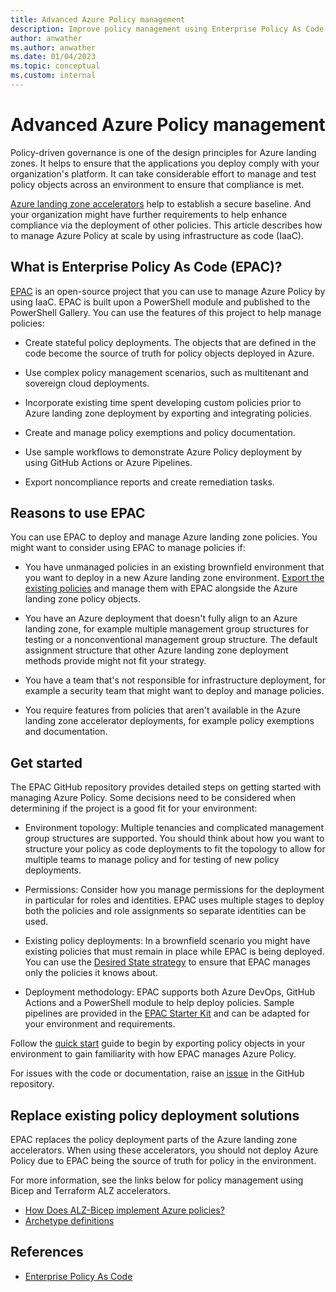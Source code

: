 ```yaml
---
title: Advanced Azure Policy management
description: Improve policy management using Enterprise Policy As Code.
author: anwather
ms.author: anwather
ms.date: 01/04/2023
ms.topic: conceptual
ms.custom: internal
---
```


# Advanced Azure Policy management

Policy-driven governance is one of the design principles for Azure landing zones. It helps to ensure that the applications you deploy comply with your organization's platform. It can take considerable effort to manage and test policy objects across an environment to ensure that compliance is met.

[Azure landing zone accelerators](/azure/architecture/landing-zones/landing-zone-deploy) help to establish a secure baseline. And your organization might have further requirements to help enhance compliance via the deployment of other policies. This article describes how to manage Azure Policy at scale by using infrastructure as code (IaaC).

## What is Enterprise Policy As Code (EPAC)?

[EPAC](https://azure.github.io/enterprise-azure-policy-as-code) is an open-source project that you can use to manage Azure Policy by using IaaC. EPAC is built upon a PowerShell module and published to the PowerShell Gallery. You can use the features of this project to help manage policies:

- Create stateful policy deployments. The objects that are defined in the code become the source of truth for policy objects deployed in Azure.

- Use complex policy management scenarios, such as multitenant and sovereign cloud deployments.
- Incorporate existing time spent developing custom policies prior to Azure landing zone deployment by exporting and integrating policies.
- Create and manage policy exemptions and policy documentation.
- Use sample workflows to demonstrate Azure Policy deployment by using GitHub Actions or Azure Pipelines.
- Export noncompliance reports and create remediation tasks.

## Reasons to use EPAC

You can use EPAC to deploy and manage Azure landing zone policies. You might want to consider using EPAC to manage policies if:

- You have unmanaged policies in an existing brownfield environment that you want to deploy in a new Azure landing zone environment. [Export the existing policies](https://azure.github.io/enterprise-azure-policy-as-code/extract-existing-policy-resources) and manage them with EPAC alongside the Azure landing zone policy objects.

- You have an Azure deployment that doesn't fully align to an Azure landing zone, for example multiple management group structures for testing or a nonconventional management group structure. The default assignment structure that other Azure landing zone deployment methods provide might not fit your strategy.
- You have a team that's not responsible for infrastructure deployment, for example a security team that might want to deploy and manage policies.
- You require features from policies that aren't available in the Azure landing zone accelerator deployments, for example policy exemptions and documentation.

## Get started

The EPAC GitHub repository provides detailed steps on getting started with managing Azure Policy. Some decisions need to be considered when determining if the project is a good fit for your environment:

- Environment topology: Multiple tenancies and complicated management group structures are supported. You should think about how you want to structure your policy as code deployments to fit the topology to allow for multiple teams to manage policy and for testing of new policy deployments.

- Permissions: Consider how you manage permissions for the deployment in particular for roles and identities. EPAC uses multiple stages to deploy both the policies and role assignments so separate identities can be used.
- Existing policy deployments: In a brownfield scenario you might have existing policies that must remain in place while EPAC is being deployed. You can use the [Desired State strategy](https://azure.github.io/enterprise-azure-policy-as-code/desired-state-strategy) to ensure that EPAC manages only the policies it knows about.
- Deployment methodology: EPAC supports both Azure DevOps, GitHub Actions and a PowerShell module to help deploy policies. Sample pipelines are provided in the [EPAC Starter Kit](https://github.com/Azure/enterprise-azure-policy-as-code/tree/main/StarterKit) and can be adapted for your environment and requirements.

Follow the [quick start](https://azure.github.io/enterprise-azure-policy-as-code/quick-start/#epac-quick-start) guide to begin by exporting policy objects in your environment to gain familiarity with how EPAC manages Azure Policy.

For issues with the code or documentation, raise an [issue](https://github.com/Azure/enterprise-azure-policy-as-code/issues) in the GitHub repository.

## Replace existing policy deployment solutions

EPAC replaces the policy deployment parts of the Azure landing zone accelerators. When using these accelerators, you should not deploy Azure Policy due to EPAC being the source of truth for policy in the environment.

For more information, see the links below for policy management using Bicep and Terraform ALZ accelerators.

- [How Does ALZ-Bicep implement Azure policies?](https://github.com/Azure/ALZ-Bicep/wiki/PolicyDeepDive)
- [Archetype definitions](https://github.com/Azure/terraform-azurerm-caf-enterprise-scale/wiki/%5BUser-Guide%5D-Archetype-Definitions)

## References

- [Enterprise Policy As Code](https://azure.github.io/enterprise-azure-policy-as-code)
